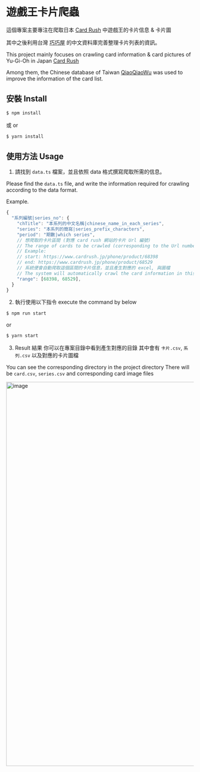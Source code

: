 # 遊戲王卡片爬蟲

這個專案主要專注在爬取日本 [Card Rush](https://www.cardrush.jp) 中遊戲王的卡片信息 & 卡片圖

其中之後利用台灣 [巧巧屋](http://www.ocg.idv.tw/) 的中文資料庫完善整理卡片列表的資訊。

This project mainly focuses on crawling card information & card pictures of Yu-Gi-Oh in Japan [Card Rush](https://www.cardrush.jp)

Among them, the Chinese database of Taiwan [QiaoQiaoWu](http://www.ocg.idv.tw/) was used to improve the information of the card list.

## 安裝 Install

```bash
$ npm install
```

或 or

```bash
$ yarn install
```

## 使用方法 Usage

1. 請找到 `data.ts` 檔案，並且依照 data 格式撰寫爬取所需的信息。

Please find the `data.ts` file, and write the information required for crawling according to the data format.

Example.
```javascript
{
  "系列編號|series_no": {
    "chTitle": "本系列的中文名稱|chinese_name_in_each_series",
    "series": "本系列的簡寫|series_prefix_characters",
    "period": "期數|which series",
    // 想爬取的卡片區間 (對應 card rush 網站的卡片 Url 編號)
    // The range of cards to be crawled (corresponding to the Url number of the card on the Card Rush website)
    // Example:
    // start: https://www.cardrush.jp/phone/product/68398
    // end: https://www.cardrush.jp/phone/product/68529
    // 系統便會自動爬取這個區間的卡片信息，並且產生對應的 excel, 與圖檔
    // The system will automatically crawl the card information in this range, and generate the corresponding excel, and image file.
    "range": [68398, 68529],
  }
}

```

2. 執行使用以下指令 execute the command by below

```bash
$ npm run start
```

or

```bash
$ yarn start
```

3. Result 結果
你可以在專案目錄中看到產生對應的目錄
其中會有 `卡片.csv`, `系列.csv` 以及對應的卡片圖檔

You can see the corresponding directory in the project directory
There will be `card.csv`, `series.csv` and corresponding card image files

<img width="1032" alt="image" src="https://github.com/z20240/yugioh-series-crawler/assets/11765954/cb78b106-a12d-44c7-813b-5cad41c3a8fe">



